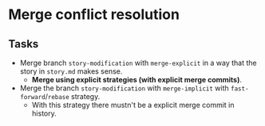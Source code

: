 # Merge conflict resolution
## Tasks
- Merge branch `story-modification` with `merge-explicit` in a way that the story in `story.md` makes sense.
  - **Merge using explicit strategies (with explicit merge commits)**.
- Merge the branch `story-modification` with `merge-implicit` with `fast-forward`/`rebase` strategy.
  - With this strategy there mustn't be a explicit merge commit in history. 
